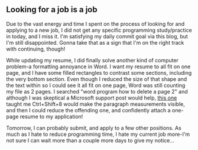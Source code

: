 ## Looking for a job **is** a job

Due to the vast energy and time I spent on the process of looking for and applying to a new job, I did not get any specific programming study/practice in today, and I miss it. I'm satisfying my daily commit goal via this blog, but I'm still disappointed. Gonna take that as a sign that I'm on the right track with continuing, though!

While updating my resume, I did finally solve another kind of computer problem-a formatting annoyance in Word. I want my resume to all fit on one page, and I have some filled rectangles to contrast some sections, including the very bottom section. Even though I reduced the size of that shape and the text within so I could see it all fit on one page, Word was still counting my file as 2 pages. I searched "word program how to delete a page 2" and although I was skeptical a Microsoft support post would help, [this one](https://support.microsoft.com/en-us/office/delete-a-blank-page-a5efa26e-6a21-4ac8-81ce-220a46d105a8) taught me Ctrl+Shift+8 would make the paragraph measurements visible, and then I could reduce the offending one, and confidently attach a one-page resume to my application!

Tomorrow, I can probably submit, and apply to a few other positions. As much as I hate to reduce programming time, I hate my current job more-I'm not sure I can wait more than a couple more days to give my notice...